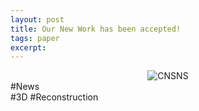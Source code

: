 ```yaml
---
layout: post
title: Our New Work has been accepted!
tags: paper
excerpt: 
---
```


<div align="center">
  <img src="{{ site.baseurl }}/images/TwoLowerBoundednessfor3DReconstruction/SCIcoverCNSNS1.jpg" alt="CNSNS"/>
</div>
<div class="tooltip-container-blue">
  <span class="text-orange">#News</span>
</div><div class="tooltip-container-red"><span class="text-red">#3D</span> <span class="text-red">#Reconstruction</span></div>
